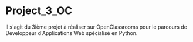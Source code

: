 # Project_3_OC
Il s'agit du 3ième projet à réaliser sur OpenClassrooms pour le parcours de Développeur d'Applications Web spécialisé en Python.
